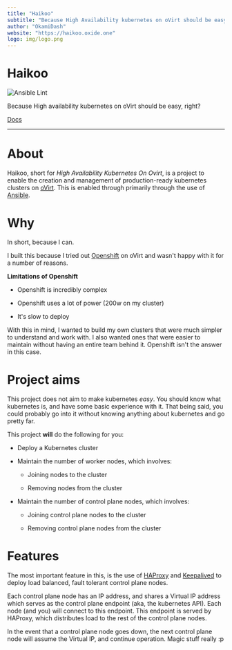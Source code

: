 ```yaml
---
title: "Haikoo"
subtitle: "Because High Availability kubernetes on oVirt should be easy"
author: "OkamiDash"
website: "https://haikoo.oxide.one"
logo: img/logo.png
---
```


# Haikoo

![Ansible Lint](https://github.com/oxide-one/haikoo/workflows/Ansible%20Lint/badge.svg)

Because High availability kubernetes on oVirt should be easy, right?

[Docs](https://haikoo.oxide.one)

---

# About

Haikoo, short for *High Availability Kubernetes On Ovirt*, is a project to enable the creation and management of production-ready kubernetes clusters on [oVirt](https://www.ovirt.org/). This is enabled through primarily through the use of [Ansible](https://www.ansible.com/).

# Why

In short, because I can.

I built this because I tried out  [Openshift](https://www.openshift.com/) on oVirt and wasn't happy with it for a number of reasons.

**Limitations of Openshift**

- Openshift is incredibly complex

- Openshift uses a lot of power (200w on my cluster)

- It's slow to deploy

With this in mind, I wanted to build my own clusters that were much simpler to understand and work with. I also wanted ones that were easier to maintain without having an entire team behind it. Openshift isn't the answer in this case.

# Project aims

This project does not aim to make kubernetes _easy_. You should know what kubernetes is, and have some basic experience with it. That being said, you could probably go into it without knowing anything about kubernetes and go pretty far.

This project **will** do the following for you:

- Deploy a Kubernetes cluster

- Maintain the number of worker nodes, which involves:

  - Joining nodes to the cluster

  - Removing nodes from the cluster

- Maintain the number of control plane nodes, which involves:

  - Joining control plane nodes to the cluster

  - Removing control plane nodes from the cluster

# Features

The most important feature in this, is the use of [HAProxy](https://www.haproxy.org/) and [Keepalived](https://github.com/acassen/keepalived) to deploy load balanced, fault tolerant control plane nodes.

Each control plane node has an IP address, and shares a Virtual IP address which serves as the control plane endpoint (aka, the kubernetes API). Each node (and you) will connect to this endpoint. This endpoint is served by HAProxy, which distributes load to the rest of the control plane nodes.

In the event that a control plane node goes down, the next control plane node will assume the Virtual IP, and continue operation. Magic stuff really :p
